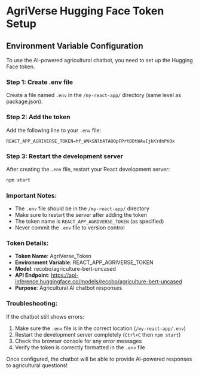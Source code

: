 # AgriVerse Hugging Face Token Setup

## Environment Variable Configuration

To use the AI-powered agricultural chatbot, you need to set up the Hugging Face token.

### Step 1: Create .env file
Create a file named `.env` in the `/my-react-app/` directory (same level as package.json).

### Step 2: Add the token
Add the following line to your `.env` file:

```
REACT_APP_AGRIVERSE_TOKEN=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
```

### Step 3: Restart the development server
After creating the `.env` file, restart your React development server:

```bash
npm start
```

### Important Notes:
- The `.env` file should be in the `/my-react-app/` directory
- Make sure to restart the server after adding the token
- The token name is `REACT_APP_AGRIVERSE_TOKEN` (as specified)
- Never commit the `.env` file to version control

### Token Details:
- **Token Name**: AgriVerse_Token
- **Environment Variable**: REACT_APP_AGRIVERSE_TOKEN
- **Model**: recobo/agriculture-bert-uncased
- **API Endpoint**: https://api-inference.huggingface.co/models/recobo/agriculture-bert-uncased
- **Purpose**: Agricultural AI chatbot responses

### Troubleshooting:
If the chatbot still shows errors:
1. Make sure the `.env` file is in the correct location (`/my-react-app/.env`)
2. Restart the development server completely (`Ctrl+C` then `npm start`)
3. Check the browser console for any error messages
4. Verify the token is correctly formatted in the `.env` file

Once configured, the chatbot will be able to provide AI-powered responses to agricultural questions!
